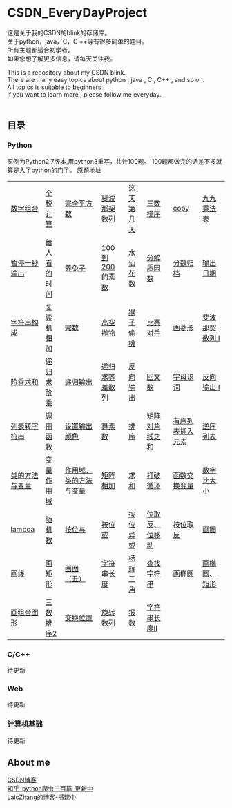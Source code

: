 # CSDN_EveryDayProject

这是关于我的CSDN的blink的存储库。<br>
关于python，java，C，C ++等有很多简单的题目。<br>
所有主题都适合初学者。<br>
如果您想了解更多信息，请每天关注我。<br>

This is a repository about my CSDN blink. <br>
There are many easy topics about python , java , C , C++ , and so on.<br>
All topics is suitable to beginners .<br>
If you want to learn more , please follow me everyday.<br>
<br>


## 目录
### Python
原例为Python2.7版本,用python3重写，共计100题。
100题都做完的话差不多就算是入了python的门了。
<a href=https://www.runoob.com/python/python-100-examples.html>原题地址</a>
<table>
<tr>
  <td>
    <a href=https://github.com/LaicZhang/CSDN_EveryDayProject/blob/master/python3.7/%E6%95%B0%E5%AD%97%E7%BB%84%E5%90%88.py>数字组合</a>
  </td>
  <td>
    <a href=https://github.com/LaicZhang/CSDN_EveryDayProject/blob/master/python3.7/个税计算.py>个税计算</a>
  </td>
  <td>
    <a href=https://github.com/LaicZhang/CSDN_EveryDayProject/blob/master/python3.7/完全平方数.py>完全平方数</a>
  </td>
  <td>
    <a href=https://github.com/LaicZhang/CSDN_EveryDayProject/blob/master/python3.7/斐波那契数列.py>斐波那契数列</a>
  </td>
  <td>
    <a href=https://github.com/LaicZhang/CSDN_EveryDayProject/blob/master/python3.7/这天第几天.py>这天第几天</a>
  </td>
  <td>
    <a href=https://github.com/LaicZhang/CSDN_EveryDayProject/blob/master/python3.7/三数排序.py>三数排序</a>
  </td>
  <td>
    <a href=https://github.com/LaicZhang/CSDN_EveryDayProject/blob/master/python3.7/copy.py>copy</a>
  </td>
  <td>
    <a href=https://github.com/LaicZhang/CSDN_EveryDayProject/blob/master/python3.7/九九乘法表.py>九九乘法表</a>
  </td>
</tr>
<tr>
  <td>
    <a href=https://github.com/LaicZhang/CSDN_EveryDayProject/blob/master/python3.7/暂停一秒输出.py>暂停一秒输出</a>
  </td>
  <td>
    <a href=https://github.com/LaicZhang/CSDN_EveryDayProject/blob/master/python3.7/给人看的时间.py>给人看的时间</a>
  </td>
  <td>
    <a href=https://github.com/LaicZhang/CSDN_EveryDayProject/blob/master/python3.7/养兔子.py>养兔子</a>
  </td>
  <td>
    <a href=https://github.com/LaicZhang/CSDN_EveryDayProject/blob/master/python3.7/100到200的素数.py>100到200的素数</a>
  </td>
  <td>
    <a href=https://github.com/LaicZhang/CSDN_EveryDayProject/blob/master/python3.7/水仙花数.py>水仙花数</a>
  </td>
  <td>
    <a href=https://github.com/LaicZhang/CSDN_EveryDayProject/blob/master/python3.7/分解质因数.py>分解质因数</a>
  </td>
  <td>
    <a href=https://github.com/LaicZhang/CSDN_EveryDayProject/blob/master/python3.7/分数归档.py>分数归档</a>
  </td>
  <td>
    <a href=https://github.com/LaicZhang/CSDN_EveryDayProject/blob/master/python3.7/输出日期.py>输出日期</a>
  </td>
</tr>  
<tr>
  <td>
    <a href=https://github.com/LaicZhang/CSDN_EveryDayProject/blob/master/python3.7/字符串构成.py>字符串构成</a>
  </td>
  <td>
    <a href=https://github.com/LaicZhang/CSDN_EveryDayProject/blob/master/python3.7/复读机相加.py>复读机相加</a>
  </td>
  <td>
    <a href=https://github.com/LaicZhang/CSDN_EveryDayProject/blob/master/python3.7/完数.py>完数</a>
  </td>
  <td>
    <a href=https://github.com/LaicZhang/CSDN_EveryDayProject/blob/master/python3.7/高空抛物.py>高空抛物</a>
  </td>
  <td>
    <a href=https://github.com/LaicZhang/CSDN_EveryDayProject/blob/master/python3.7/猴子偷桃.py>猴子偷桃</a>
  </td>
  <td>
    <a href=https://github.com/LaicZhang/CSDN_EveryDayProject/blob/master/python3.7/比赛对手.py>比赛对手</a>
  </td>
  <td>
    <a href=https://github.com/LaicZhang/CSDN_EveryDayProject/blob/master/python3.7/画菱形.py>画菱形</a>
  </td>
  <td>
    <a href=https://github.com/LaicZhang/CSDN_EveryDayProject/blob/master/python3.7/斐波那契数列II.py>斐波那契数列II</a>
  </td>
</tr>
<tr>
  <td>
    <a href=https://github.com/LaicZhang/CSDN_EveryDayProject/blob/master/python3.7/阶乘求和.py>阶乘求和</a>
  </td>
  <td>
    <a href=https://github.com/LaicZhang/CSDN_EveryDayProject/blob/master/python3.7/递归求阶乘.py>递归求阶乘</a>
  </td>
  <td>
    <a href=https://github.com/LaicZhang/CSDN_EveryDayProject/blob/master/python3.7/递归输出.py>递归输出</a>
  </td>
  <td>
    <a href=https://github.com/LaicZhang/CSDN_EveryDayProject/blob/master/python3.7/递归求等差数列.py>递归求等差数列</a>
  </td>
  <td>
    <a href=https://github.com/LaicZhang/CSDN_EveryDayProject/blob/master/python3.7/反向输出.py>反向输出</a>
  </td>
  <td>
    <a href=https://github.com/LaicZhang/CSDN_EveryDayProject/blob/master/python3.7/回文数.py>回文数</a>
  </td>
  <td>
    <a href=https://github.com/LaicZhang/CSDN_EveryDayProject/blob/master/python3.7/字母识词.py>字母识词</a>
  </td>
  <td>
    <a href=https://github.com/LaicZhang/CSDN_EveryDayProject/blob/master/python3.7/反向输出II.py>反向输出II</a>
  </td>
</tr>
<tr>
  <td>
    <a href=https://github.com/LaicZhang/CSDN_EveryDayProject/blob/master/python3.7/列表转字符串.py>列表转字符串</a>
  </td>
  <td>
    <a href=https://github.com/LaicZhang/CSDN_EveryDayProject/blob/master/python3.7/调用函数.py>调用函数</a>
  </td>
  <td>
    <a href=https://github.com/LaicZhang/CSDN_EveryDayProject/blob/master/python3.7/设置输出颜色.py>设置输出颜色</a>
  </td>
  <td>
    <a href=https://github.com/LaicZhang/CSDN_EveryDayProject/blob/master/python3.7/算素数.py>算素数</a>
  </td>
  <td>
    <a href=https://github.com/LaicZhang/CSDN_EveryDayProject/blob/master/python3.7/排序.py>排序</a>
  </td>
  <td>
    <a href=https://github.com/LaicZhang/CSDN_EveryDayProject/blob/master/python3.7/矩阵对角线之和.py>矩阵对角线之和</a>
  </td>
  <td>
    <a href=https://github.com/LaicZhang/CSDN_EveryDayProject/blob/master/python3.7/有序列表插入元素.py>有序列表插入元素</a>
  </td>
  <td>
    <a href=https://github.com/LaicZhang/CSDN_EveryDayProject/blob/master/python3.7/逆序列表.py>逆序列表</a>
  </td>
</tr>
<tr>
  <td>
    <a href=https://github.com/LaicZhang/CSDN_EveryDayProject/blob/master/python3.7/类的方法与变量.py>类的方法与变量</a>
  </td>
  <td>
    <a href=https://github.com/LaicZhang/CSDN_EveryDayProject/blob/master/python3.7/变量作用域.py>变量作用域</a>
  </td>
  <td>
    <a href=https://github.com/LaicZhang/CSDN_EveryDayProject/blob/master/python3.7/作用域、类的方法与变量.py>作用域、类的方法与变量</a>
  </td>
  <td>
    <a href=https://github.com/LaicZhang/CSDN_EveryDayProject/blob/master/python3.7/矩阵相加.py>矩阵相加</a>
  </td>
  <td>
    <a href=https://github.com/LaicZhang/CSDN_EveryDayProject/blob/master/python3.7/求和.py>求和</a>
  </td>
  <td>
    <a href=https://github.com/LaicZhang/CSDN_EveryDayProject/blob/master/python3.7/打破循环.py>打破循环</a>
  </td>
  <td>
    <a href=https://github.com/LaicZhang/CSDN_EveryDayProject/blob/master/python3.7/函数交换变量.py>函数交换变量</a>
  </td>
  <td>
    <a href=https://github.com/LaicZhang/CSDN_EveryDayProject/blob/master/python3.7/数字比大小.py>数字比大小</a>
  </td>
</tr>
<tr>
  <td>
    <a href=https://github.com/LaicZhang/CSDN_EveryDayProject/blob/master/python3.7/lambda.py>lambda</a>
  </td>
  <td>
    <a href=https://github.com/LaicZhang/CSDN_EveryDayProject/blob/master/python3.7/随机数.py>随机数</a>
  </td>
  <td>
    <a href=https://github.com/LaicZhang/CSDN_EveryDayProject/blob/master/python3.7/按位与.py>按位与</a>
  </td>
  <td>
    <a href=https://github.com/LaicZhang/CSDN_EveryDayProject/blob/master/python3.7/按位或.py>按位或</a>
  </td>
  <td>
    <a href=https://github.com/LaicZhang/CSDN_EveryDayProject/blob/master/python3.7/按位异或.py>按位异或</a>
  </td>
  <td>
    <a href=https://github.com/LaicZhang/CSDN_EveryDayProject/blob/master/python3.7/位取反位移动.py>位取反、位移动</a>
  </td>
  <td>
    <a href=https://github.com/LaicZhang/CSDN_EveryDayProject/blob/master/python3.7/按位取反.py>按位取反</a>
  </td>
  <td>
    <a href=https://github.com/LaicZhang/CSDN_EveryDayProject/blob/master/python3.7/画圈.py>画圈</a>
  </td>
</tr>  
<tr>
  <td>
    <a href=https://github.com/LaicZhang/CSDN_EveryDayProject/blob/master/python3.7/画线.py>画线</a>
  </td>
  <td>
    <a href=https://github.com/LaicZhang/CSDN_EveryDayProject/blob/master/python3.7/画矩形.py>画矩形</a>
  </td>
  <td>
    <a href=https://github.com/LaicZhang/CSDN_EveryDayProject/blob/master/python3.7/画图丑.py>画图（丑）</a>
  </td>
  <td>
    <a href=https://github.com/LaicZhang/CSDN_EveryDayProject/blob/master/python3.7/字符串长度.py>字符串长度</a>
  </td>
  <td>
    <a href=https://github.com/LaicZhang/CSDN_EveryDayProject/blob/master/python3.7/杨辉三角.py>杨辉三角</a>
  </td>
  <td>
    <a href=https://github.com/LaicZhang/CSDN_EveryDayProject/blob/master/python3.7/查找字符串.py>查找字符串</a>
  </td>
  <td>
    <a href=https://github.com/LaicZhang/CSDN_EveryDayProject/blob/master/python3.7/画椭圆.py>画椭圆</a>
  </td>
  <td>
    <a href=https://github.com/LaicZhang/CSDN_EveryDayProject/blob/master/python3.7/画椭圆、矩形.py>画椭圆、矩形</a>
  </td>
</tr>
<tr>
  <td>
    <a href=https://github.com/LaicZhang/CSDN_EveryDayProject/blob/master/python3.7/画组合图形.py>画组合图形</a>
  </td>
  <td>
    <a href=https://github.com/LaicZhang/CSDN_EveryDayProject/blob/master/python3.7/三数排序2.py>三数排序2</a>
  </td>
  <td>
    <a href=https://github.com/LaicZhang/CSDN_EveryDayProject/blob/master/python3.7/交换位置.py>交换位置</a>
  </td>
  <td>
    <a href=https://github.com/LaicZhang/CSDN_EveryDayProject/blob/master/python3.7/旋转数列.py>旋转数列</a>
  </td>
  <td>
    <a href=https://github.com/LaicZhang/CSDN_EveryDayProject/blob/master/python3.7/报数.py>报数</a>
  </td>
  <td>
    <a href=https://github.com/LaicZhang/CSDN_EveryDayProject/blob/master/python3.7/字符串长度II.py>字符串长度II</a>
  </td>
</tr>  
</table>


### C/C++
待更新
### Web
待更新
### 计算机基础
待更新
## About me
[CSDN博客](https://blog.csdn.net/qq_44621510)
<br>
[知乎-python爬虫三百篇-更新中](https://zhuanlan.zhihu.com/c_1117459054397693952)
<br>
LaicZhang的博客-搭建中

